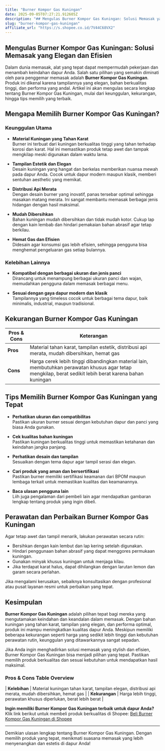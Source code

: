 ```yaml
---
title: "Burner Kompor Gas Kuningan"
date: 2025-09-05T07:27:21.912605Z
description: "## Mengulas Burner Kompor Gas Kuningan: Solusi Memasak yang Elegan dan Efisien..."
slug: "burner-kompor-gas-kuningan"
affiliate_url: "https://s.shopee.co.id/7V44C68VX2"
---
```

## Mengulas Burner Kompor Gas Kuningan: Solusi Memasak yang Elegan dan Efisien

Dalam dunia memasak, alat yang tepat dapat mempermudah pekerjaan dan menambah keindahan dapur Anda. Salah satu pilihan yang semakin diminati oleh para penggemar memasak adalah **Burner Kompor Gas Kuningan**. Produk ini dikenal karena tampilannya yang elegan, bahan berkualitas tinggi, dan performa yang andal. Artikel ini akan mengulas secara lengkap tentang Burner Kompor Gas Kuningan, mulai dari keunggulan, kekurangan, hingga tips memilih yang terbaik.

## Mengapa Memilih Burner Kompor Gas Kuningan?

### Keunggulan Utama

- **Material Kuningan yang Tahan Karat**  
Burner ini terbuat dari kuningan berkualitas tinggi yang tahan terhadap korosi dan karat. Hal ini memastikan produk tetap awet dan tampak mengkilap meski digunakan dalam waktu lama.

- **Tampilan Estetik dan Elegan**  
Desain kuningan yang hangat dan berkelas memberikan nuansa mewah pada dapur Anda. Cocok untuk dapur modern maupun klasik, memberi sentuhan aesthetic yang memikat.

- **Distribusi Api Merata**  
Dengan desain burner yang inovatif, panas tersebar optimal sehingga masakan matang merata. Ini sangat membantu memasak berbagai jenis hidangan dengan hasil maksimal.

- **Mudah Dibersihkan**  
Bahan kuningan mudah dibersihkan dan tidak mudah kotor. Cukup lap dengan kain lembab dan hindari pemakaian bahan abrasif agar tetap berkilau.

- **Hemat Gas dan Efisien**  
Didesain agar konsumsi gas lebih efisien, sehingga pengguna bisa menghemat pengeluaran gas setiap bulannya.

### Kelebihan Lainnya

- **Kompatibel dengan berbagai ukuran dan jenis panci**  
Dirancang untuk menampung berbagai ukuran panci dan wajan, memudahkan pengguna dalam memasak berbagai menu.

- **Sesuai dengan gaya dapur modern dan klasik**  
Tampilannya yang timeless cocok untuk berbagai tema dapur, baik minimalis, industrial, maupun tradisional.

## Kekurangan Burner Kompor Gas Kuningan

| **Pros & Cons** | **Keterangan** |
|------------------|----------------|
| **Pros** | Material tahan karat, tampilan estetik, distribusi api merata, mudah dibersihkan, hemat gas |
| **Cons** | Harga cerek lebih tinggi dibandingkan material lain, membutuhkan perawatan khusus agar tetap mengkilap, berat sedikit lebih berat karena bahan kuningan |

## Tips Memilih Burner Kompor Gas Kuningan yang Tepat

- **Perhatikan ukuran dan compatibilitas**  
Pastikan ukuran burner sesuai dengan kebutuhan dapur dan panci yang biasa Anda gunakan.

- **Cek kualitas bahan kuningan**  
Pastikan kuningan berkualitas tinggi untuk memastikan ketahanan dan keindahan jangka panjang.

- **Perhatikan desain dan tampilan**  
Sesuaikan dengan tema dapur agar tampil serasi dan elegan.

- **Cari produk yang aman dan bersertifikasi**  
Pastikan burner memiliki sertifikasi keamanan dari BPOM maupun lembaga terkait untuk memastikan kualitas dan keamanannya.

- **Baca ulasan pengguna lain**  
Liih juga pengalaman dari pembeli lain agar mendapatkan gambaran lengkap tentang produk yang ingin dibeli.

## Perawatan dan Perbaikan Burner Kompor Gas Kuningan

Agar tetap awet dan tampil menarik, lakukan perawatan secara rutin:

- Bersihkan dengan kain lembut dan lap kering setelah digunakan.
- Hindari penggunaan bahan abrasif yang dapat menggores permukaan kuningan.
- Gunakan minyak khusus kuningan untuk menjaga kilau.
- Jika terdapat karat halus, dapat dihilangkan dengan larutan lemon dan garam secara perlahan.

Jika mengalami kerusakan, sebaiknya konsultasikan dengan profesional atau pusat layanan resmi untuk perbaikan yang tepat.

## Kesimpulan

**Burner Kompor Gas Kuningan** adalah pilihan tepat bagi mereka yang mengutamakan keindahan dan keandalan dalam memasak. Dengan bahan kuningan yang tahan karat, tampilan yang elegan, dan performa optimal, produk ini mampu meningkatkan kualitas dapur Anda. Meskipun memiliki beberapa kekurangan seperti harga yang sedikit lebih tinggi dan kebutuhan perawatan rutin, keunggulan yang ditawarkannya sangat sepadan.

Jika Anda ingin menghadirkan solusi memasak yang stylish dan efisien, Burner Kompor Gas Kuningan bisa menjadi pilihan yang tepat. Pastikan memilih produk berkualitas dan sesuai kebutuhan untuk mendapatkan hasil maksimal.

### Pros & Cons Table Overview

| **Kelebihan** | Material kuningan tahan karat, tampilan elegan, distribusi api merata, mudah dibersihkan, hemat gas |
| **Kekurangan** | Harga lebih tinggi, perawatan khusus diperlukan, berat lebih berat |

**Ingin memiliki Burner Kompor Gas Kuningan terbaik untuk dapur Anda?** Klik link berikut untuk membeli produk berkualitas di Shopee: [Beli Burner Kompor Gas Kuningan di Shopee](https://s.shopee.co.id/7V44C68VX2)

---

Demikian ulasan lengkap tentang Burner Kompor Gas Kuningan. Dengan memilih produk yang tepat, menikmati suasana memasak yang lebih menyenangkan dan estetis di dapur Anda!